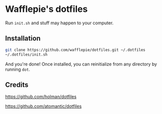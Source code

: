 # Wafflepie's dotfiles

Run `init.sh` and stuff may happen to your computer.

## Installation

```sh
git clone https://github.com/wafflepie/dotfiles.git ~/.dotfiles
~/.dotfiles/init.sh
```

And you're done! Once installed, you can reinitialize from any directory by running `dot`.

## Credits

https://github.com/holman/dotfiles

https://github.com/atomantic/dotfiles

